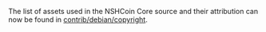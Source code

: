 The list of assets used in the NSHCoin Core source and their attribution can now be found in [contrib/debian/copyright](../contrib/debian/copyright).
